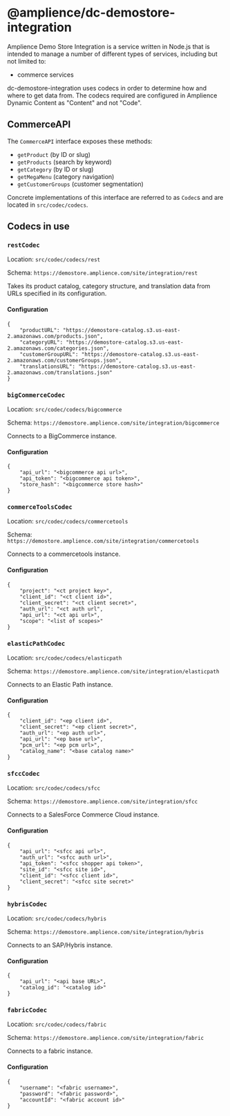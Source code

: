 # @amplience/dc-demostore-integration

Amplience Demo Store Integration is a service written in Node.js that is intended to manage a number of different types of services, including but not limited to:

* commerce services

dc-demostore-integration uses codecs in order to determine how and where to get data from. The codecs required are configured in Amplience Dynamic Content as "Content" and not "Code".

## CommerceAPI

The `CommerceAPI` interface exposes these methods:

* `getProduct` (by ID or slug)
* `getProducts` (search by keyword)
* `getCategory` (by ID or slug)
* `getMegaMenu` (category navigation)
* `getCustomerGroups` (customer segmentation)

Concrete implementations of this interface are referred to as `Codec`s and are located in `src/codec/codecs`.

## Codecs in use

### `restCodec`
Location: `src/codec/codecs/rest`

Schema: `https://demostore.amplience.com/site/integration/rest`

Takes its product catalog, category structure, and translation data from URLs specified in its configuration.

#### Configuration

```
{
    "productURL": "https://demostore-catalog.s3.us-east-2.amazonaws.com/products.json",
    "categoryURL": "https://demostore-catalog.s3.us-east-2.amazonaws.com/categories.json",
    "customerGroupURL": "https://demostore-catalog.s3.us-east-2.amazonaws.com/customerGroups.json",
    "translationsURL": "https://demostore-catalog.s3.us-east-2.amazonaws.com/translations.json"
}
```

### `bigCommerceCodec`
Location: `src/codec/codecs/bigcommerce`

Schema: `https://demostore.amplience.com/site/integration/bigcommerce`

Connects to a BigCommerce instance.

#### Configuration

```
{
    "api_url": "<bigcommerce api url>",
    "api_token": "<bigcommerce api token>",
    "store_hash": "<bigcommerce store hash>"
}
```

### `commerceToolsCodec`
Location: `src/codec/codecs/commercetools`

Schema: `https://demostore.amplience.com/site/integration/commercetools`

Connects to a commercetools instance.

#### Configuration

```
{
    "project": "<ct project key>",
    "client_id": "<ct client id>",
    "client_secret": "<ct client secret>",
    "auth_url": "<ct auth url",
    "api_url": "<ct api url>",
    "scope": "<list of scopes>"
}
```

### `elasticPathCodec`
Location: `src/codec/codecs/elasticpath`

Schema: `https://demostore.amplience.com/site/integration/elasticpath`

Connects to an Elastic Path instance.

#### Configuration

```
{
    "client_id": "<ep client id>",
    "client_secret": "<ep client secret>",
    "auth_url": "<ep auth url>",
    "api_url": "<ep base url>",
    "pcm_url": "<ep pcm url>",
    "catalog_name": "<base catalog name>"
}
```

### `sfccCodec`
Location: `src/codec/codecs/sfcc`

Schema: `https://demostore.amplience.com/site/integration/sfcc`

Connects to a SalesForce Commerce Cloud instance.

#### Configuration

```
{
    "api_url": "<sfcc api url>",
    "auth_url": "<sfcc auth url>",
    "api_token": "<sfcc shopper api token>",
    "site_id": "<sfcc site id>",
    "client_id": "<sfcc client id>",
    "client_secret": "<sfcc site secret>"
}
```

### `hybrisCodec`
Location: `src/codec/codecs/hybris`

Schema: `https://demostore.amplience.com/site/integration/hybris`

Connects to an SAP/Hybris instance.

#### Configuration

```
{
    "api_url": "<api base URL>",
    "catalog_id": "<catalog id>"
}
```

### `fabricCodec`
Location: `src/codec/codecs/fabric`

Schema: `https://demostore.amplience.com/site/integration/fabric`

Connects to a fabric instance.

#### Configuration

```
{
    "username": "<fabric username>",
    "password": "<fabric password>",
    "accountId": "<fabric account id>"
}
```